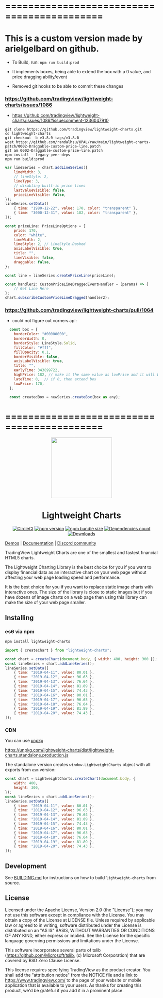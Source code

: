 # ===========================================

# This is a custom version made by arielgelbard on github.

- To Build, run: `npm run build:prod`

- It implements boxes, being able to extend the box with a 0 value, and price dragging ability/event
- Removed git hooks to be able to commit these changes

### https://github.com/tradingview/lightweight-charts/issues/1086

- https://github.com/tradingview/lightweight-charts/issues/1086#issuecomment-1236047910

```
git clone https://github.com/tradingview/lightweight-charts.git
cd lightweight-charts
git checkout -b v3.8.0 tags/v3.8.0
wget https://github.com/randalhsu/OPAL/raw/main/lightweight-charts-patch/0002-Draggable-custom-price-line.patch
git am 0002-Draggable-custom-price-line.patch
npm install --legacy-peer-deps
npm run build:prod
```

```js
var lineSeries = chart.addLineSeries({
	lineWidth: 3,
	// lineStyle: 2,
	lineType: 3,
	// disabling built-in price lines
	lastValueVisible: false,
	priceLineVisible: false,
});
lineSeries.setData([
	{ time: "1980-12-22", value: 170, color: "transparent" },
	{ time: "3000-12-31", value: 182, color: "transparent" },
]);

const priceLine: PriceLineOptions = {
	price: 170,
	color: "white",
	lineWidth: 2,
	lineStyle: 2, // LineStyle.Dashed
	axisLabelVisible: true,
	title: "",
	lineVisible: false,
	draggable: false,
};

const line = lineSeries.createPriceLine(priceLine);

const handler2: CustomPriceLineDraggedEventHandler = (params) => {
	// Get Line Here
};
chart.subscribeCustomPriceLineDragged(handler2);
```

### https://github.com/tradingview/lightweight-charts/pull/1064

- could not figure out corners api:

```js
  const box = {
    borderColor: "#00000000",
    borderWidth: 0,
    borderStyle: LineStyle.Solid,
    fillColor: "#fff",
    fillOpacity: 0.1,
    borderVisible: false,
    axisLabelVisible: true,
    title: "",
    earlyTime: 343899722,
    highPrice: 182, // make it the same value as lowPrice and it will become a hr line
    lateTime: 0,  // if 0, then extend box
    lowPrice: 170,
  };

  const createdBox = newSeries.createBox(box as any);
```

# ===========================================

<!-- markdownlint-disable no-inline-html first-line-h1 -->

<div align="center">
  <a href="https://www.tradingview.com/lightweight-charts/" target="_blank">
    <img width="200" src="https://github.com/tradingview/lightweight-charts/raw/master/.github/logo.svg?sanitize=true">
  </a>

  <h1>Lightweight Charts</h1>

[![CircleCI][ci-img]][ci-link]
[![npm version][npm-version-img]][npm-link]
[![npm bundle size][bundle-size-img]][bundle-size-link]
[![Dependencies count][deps-count-img]][bundle-size-link]
[![Downloads][npm-downloads-img]][npm-link]

</div>

<!-- markdownlint-enable no-inline-html -->

[Demos][demo-url] | [Documentation](https://tradingview.github.io/lightweight-charts/) | [Discord community](https://discord.gg/UC7cGkvn4U)

TradingView Lightweight Charts are one of the smallest and fastest financial HTML5 charts.

The Lightweight Charting Library is the best choice for you if you want to display financial data as an interactive chart on your web page without affecting your web page loading speed and performance.

It is the best choice for you if you want to replace static image charts with interactive ones.
The size of the library is close to static images but if you have dozens of image charts on a web page then using this library can make the size of your web page smaller.

## Installing

### es6 via npm

```bash
npm install lightweight-charts
```

```js
import { createChart } from "lightweight-charts";

const chart = createChart(document.body, { width: 400, height: 300 });
const lineSeries = chart.addLineSeries();
lineSeries.setData([
	{ time: "2019-04-11", value: 80.01 },
	{ time: "2019-04-12", value: 96.63 },
	{ time: "2019-04-13", value: 76.64 },
	{ time: "2019-04-14", value: 81.89 },
	{ time: "2019-04-15", value: 74.43 },
	{ time: "2019-04-16", value: 80.01 },
	{ time: "2019-04-17", value: 96.63 },
	{ time: "2019-04-18", value: 76.64 },
	{ time: "2019-04-19", value: 81.89 },
	{ time: "2019-04-20", value: 74.43 },
]);
```

### CDN

You can use [unpkg](https://unpkg.com/):

<https://unpkg.com/lightweight-charts/dist/lightweight-charts.standalone.production.js>

The standalone version creates `window.LightweightCharts` object with all exports from `esm` version:

```js
const chart = LightweightCharts.createChart(document.body, {
	width: 400,
	height: 300,
});
const lineSeries = chart.addLineSeries();
lineSeries.setData([
	{ time: "2019-04-11", value: 80.01 },
	{ time: "2019-04-12", value: 96.63 },
	{ time: "2019-04-13", value: 76.64 },
	{ time: "2019-04-14", value: 81.89 },
	{ time: "2019-04-15", value: 74.43 },
	{ time: "2019-04-16", value: 80.01 },
	{ time: "2019-04-17", value: 96.63 },
	{ time: "2019-04-18", value: 76.64 },
	{ time: "2019-04-19", value: 81.89 },
	{ time: "2019-04-20", value: 74.43 },
]);
```

## Development

See [BUILDING.md](./BUILDING.md) for instructions on how to build `lightweight-charts` from source.

## License

Licensed under the Apache License, Version 2.0 (the "License"); you may not use this software except in compliance with the License.
You may obtain a copy of the License at LICENSE file.
Unless required by applicable law or agreed to in writing, software distributed under the License is distributed on an "AS IS" BASIS, WITHOUT WARRANTIES OR CONDITIONS OF ANY KIND, either express or implied. See the License for the specific language governing permissions and limitations under the License.

This software incorporates several parts of tslib (<https://github.com/Microsoft/tslib>, (c) Microsoft Corporation) that are covered by BSD Zero Clause License.

This license requires specifying TradingView as the product creator.
You shall add the "attribution notice" from the NOTICE file and a link to <https://www.tradingview.com/> to the page of your website or mobile application that is available to your users.
As thanks for creating this product, we'd be grateful if you add it in a prominent place.

[demo-url]: https://www.tradingview.com/lightweight-charts/
[ci-img]: https://img.shields.io/circleci/build/github/tradingview/lightweight-charts.svg
[ci-link]: https://circleci.com/gh/tradingview/lightweight-charts
[npm-version-img]: https://badge.fury.io/js/lightweight-charts.svg
[npm-downloads-img]: https://img.shields.io/npm/dm/lightweight-charts.svg
[npm-link]: https://www.npmjs.com/package/lightweight-charts
[bundle-size-img]: https://badgen.net/bundlephobia/minzip/lightweight-charts
[deps-count-img]: https://img.shields.io/badge/dynamic/json.svg?label=dependecies&color=brightgreen&query=$.dependencyCount&uri=https%3A%2F%2Fbundlephobia.com%2Fapi%2Fsize%3Fpackage%3Dlightweight-charts
[bundle-size-link]: https://bundlephobia.com/result?p=lightweight-charts
